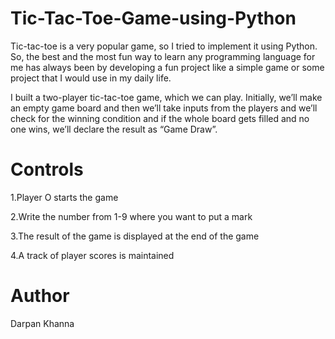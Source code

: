 # Tic-Tac-Toe-Game-using-Python

Tic-tac-toe is a very popular game, so I tried to implement it using Python. So, the best and the most fun way to learn any programming language for me has always been by developing a fun project like a simple game or some project that I would use in my daily life.

I built a two-player tic-tac-toe game, which we can play. Initially, we’ll make an empty game board and then we’ll take inputs from the players and we’ll check for the winning condition and if the whole board gets filled and no one wins, we’ll declare the result as “Game Draw”.

# Controls

1.Player O starts the game

2.Write the number from 1-9 where you want to put a mark

3.The result of the game is displayed at the end of the game

4.A track of player scores is maintained

# Author
Darpan Khanna
